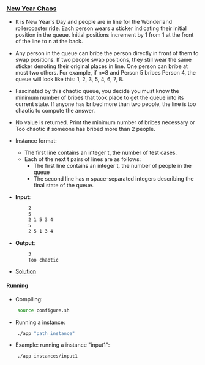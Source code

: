 ### [New Year Chaos](https://www.hackerrank.com/challenges/new-year-chaos/problem)
- It is New Year's Day and people are in line for the Wonderland rollercoaster ride. Each person wears a sticker indicating their initial position in the queue. Initial positions increment by 1 from 1 at the front of the line to n at the back.
- Any person in the queue can bribe the person directly in front of them to swap positions. If two people swap positions, they still wear the same sticker denoting their original places in line. One person can bribe at most two others. For example, if n=8 and Person 5 bribes Person 4, the queue will look like this: 1, 2, 3, 5, 4, 6, 7, 8. 
- Fascinated by this chaotic queue, you decide you must know the minimum number of bribes that took place to get the queue into its current state. If anyone has bribed more than two people, the line is too chaotic to compute the answer.
- No value is returned. Print the minimum number of bribes necessary or Too chaotic if someone has bribed more than 2 people.

- Instance format:
    - The first line contains an integer t, the number of test cases.
    - Each of the next t pairs of lines are as follows:
        - The first line contains an integer t, the number of people in the queue
        - The second line has n space-separated integers describing the final state of the queue.

- **Input**:
````bash
        2
        5
        2 1 5 3 4
        5
        2 5 1 3 4
````

- **Output**:
````bash
        3
        Too chaotic
````

- [Solution](main.cpp)

#### Running
- Compiling:
````bash
    source configure.sh
````

- Running a instance:
````bash
    ./app "path_instance"
````

- Example: running a instance "input1":
````bash
    ./app instances/input1
````
